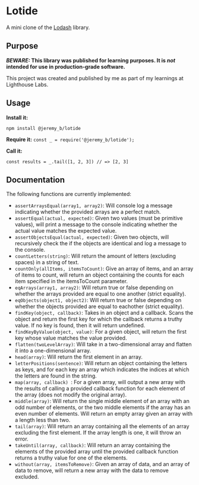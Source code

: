 # Lotide

A mini clone of the [Lodash](https://lodash.com) library.

## Purpose

**_BEWARE:_ This library was published for learning purposes. It is _not_ intended for use in production-grade software.**

This project was created and published by me as part of my learnings at Lighthouse Labs. 

## Usage

**Install it:**

`npm install @jeremy_b/lotide`

**Require it:**
`const _ = require('@jeremy_b/lotide');`

**Call it:**

`const results = _.tail([1, 2, 3]) // => [2, 3]`

## Documentation

The following functions are currently implemented:

* `assertArraysEqual(array1, array2)`: Will console log a message indicating whether the provided arrays are a perfect match.
* `assertEqual(actual, expected)`: Given two values (must be primitive values), will print a message to the console indicating whether the actual value matches the expected value.
* `assertObjectsEqual(actual, expected)`: Given two objects, will recursively check the if the objects are identical and log a message to the console.
* `countLetters(string)`: Will return the amount of letters (excluding spaces) in a string of text.
* `countOnly(allItems, itemsToCount)`: Give an array of items, and an array of items to count, will return an object containing the counts for each item specified in the itemsToCount parameter.
* `eqArrays(array1, array2)`: Will return true or false depending on whether the arrays provided are equal to one another (strict equality). 
* `eqObjects(object1, object2)`: Will return true or false depending on whether the objects provided are equal to eachother (strict equality).
* `findKey(object, callback)`: Takes in an object and a callback.
 Scans the object and return the first key for which the callback returns a truthy value. If no key is found, then it will return undefined.
* `findKeyByValue(object, value)`: For a given object, will return the first key whose value matches the value provided.
* `flatten(twoLevelArray)`: Will take in a two-dimensional array and flatten it into a one-dimensional array. 
* `head(array)`: Will return the first element in an array. 
* `letterPositions(sentence)`: Will return an object containing the letters as keys, and for each key an array which indicates the indices at which the letters are found in the string.
* `map(array, callback) `: For a given array, will output a new array with the results of calling a provided callback function for each element of the array (does not modify the original array).
* `middle(array)`: Will return the single middle element of an array with an odd number of elements, or the two middle elements if the array has an even number of elements. Will return an empty array given an array with a length less than two.
* `tail(array)`: Will return an array containing all the elements of an array excluding the first element. If the array length is one, it will throw an error.
* `takeUntil(array, callback)`: Will return an array containing the elements of the provided array until the provided callback function returns a truthy value for one of the elements. 
* `without(array, itemsToRemove)`: Given an array of data, and an array of data to remove, will return a new array with the data to remove excluded. 